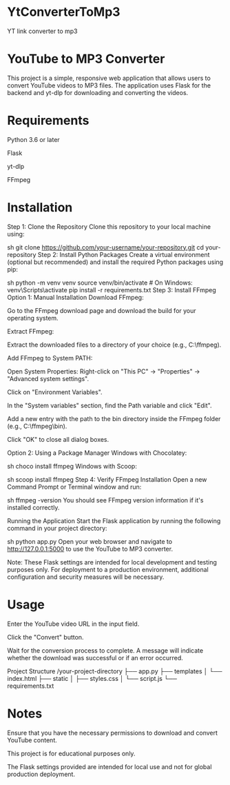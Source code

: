 # YtConverterToMp3
YT link converter to mp3

# YouTube to MP3 Converter
This project is a simple, responsive web application that allows users to convert YouTube videos to MP3 files. The application uses Flask for the backend and yt-dlp for downloading and converting the videos.

# Requirements
Python 3.6 or later

Flask

yt-dlp

FFmpeg

# Installation
Step 1: Clone the Repository
Clone this repository to your local machine using:

sh
git clone https://github.com/your-username/your-repository.git
cd your-repository
Step 2: Install Python Packages
Create a virtual environment (optional but recommended) and install the required Python packages using pip:

sh
python -m venv venv
source venv/bin/activate # On Windows: venv\Scripts\activate
pip install -r requirements.txt
Step 3: Install FFmpeg
Option 1: Manual Installation
Download FFmpeg:

Go to the FFmpeg download page and download the build for your operating system.

Extract FFmpeg:

Extract the downloaded files to a directory of your choice (e.g., C:\ffmpeg).

Add FFmpeg to System PATH:

Open System Properties: Right-click on "This PC" → "Properties" → "Advanced system settings".

Click on "Environment Variables".

In the "System variables" section, find the Path variable and click "Edit".

Add a new entry with the path to the bin directory inside the FFmpeg folder (e.g., C:\ffmpeg\bin).

Click "OK" to close all dialog boxes.

Option 2: Using a Package Manager
Windows with Chocolatey:

sh
choco install ffmpeg
Windows with Scoop:

sh
scoop install ffmpeg
Step 4: Verify FFmpeg Installation
Open a new Command Prompt or Terminal window and run:

sh
ffmpeg -version
You should see FFmpeg version information if it's installed correctly.

Running the Application
Start the Flask application by running the following command in your project directory:

sh
python app.py
Open your web browser and navigate to http://127.0.0.1:5000 to use the YouTube to MP3 converter.

Note: These Flask settings are intended for local development and testing purposes only. For deployment to a production environment, additional configuration and security measures will be necessary.

# Usage
Enter the YouTube video URL in the input field.

Click the "Convert" button.

Wait for the conversion process to complete. A message will indicate whether the download was successful or if an error occurred.

Project Structure
/your-project-directory
├── app.py
├── templates
│   └── index.html
├── static
│   ├── styles.css
│   └── script.js
└── requirements.txt

# Notes
Ensure that you have the necessary permissions to download and convert YouTube content.

This project is for educational purposes only.

The Flask settings provided are intended for local use and not for global production deployment.
